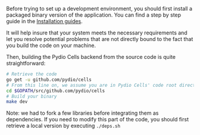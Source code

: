 
Before trying to set up a development environment, you should first install a packaged binary version of the application. You can find a step by step guide in the [Installation guides](https://pydio.com/en/docs/cells/v1/installation-guides).

It will help insure that your system meets the necessary requirements and let you resolve potential problems that are not directly bound to the fact that you build the code on your machine.

Then, building the Pydio Cells backend from the source code is quite straightforward:

```sh
# Retrieve the code
go get -u github.com/pydio/cells
# From this line on, we assume you are in Pydio Cells' code root directory
cd $GOPATH/src/github.com/pydio/cells
# Build your binary
make dev
```

Note: we had to fork a few libraries before integrating them as dependencies. If you need to modify this part of the code, you should first retrieve a local version by executing
`./deps.sh`

